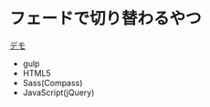 # フェードで切り替わるやつ

[デモ](http://yuta-k.net/demo/fade-de-switch/)

* gulp
* HTML5
* Sass(Compass)
* JavaScript(jQuery)
